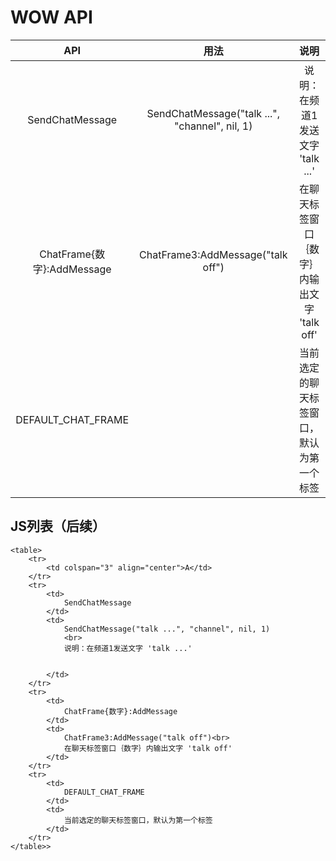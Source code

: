 # WOW API

|API|用法|说明|
|:-:|:-:|:-:|
|SendChatMessage|SendChatMessage("talk ...", "channel", nil, 1)|说明：在频道1发送文字 'talk ...'|
|ChatFrame{数字}:AddMessage|ChatFrame3:AddMessage("talk off")|在聊天标签窗口｛数字｝内输出文字 'talk off'|
|DEFAULT_CHAT_FRAME||当前选定的聊天标签窗口，默认为第一个标签|



## JS列表（后续）
```
<table>
    <tr>
        <td colspan="3" align="center">A</td>
    </tr>
    <tr>
        <td>
            SendChatMessage
        </td>
        <td>
            SendChatMessage("talk ...", "channel", nil, 1)
            <br>
            说明：在频道1发送文字 'talk ...'

            
        </td>
    </tr>
    <tr>
        <td>
            ChatFrame{数字}:AddMessage
        </td>
        <td>
            ChatFrame3:AddMessage("talk off")<br>
            在聊天标签窗口｛数字｝内输出文字 'talk off'
        </td>
    </tr>
    <tr>
        <td>
            DEFAULT_CHAT_FRAME
        </td>
        <td>
            当前选定的聊天标签窗口，默认为第一个标签
        </td>
    </tr>
</table>>
```
